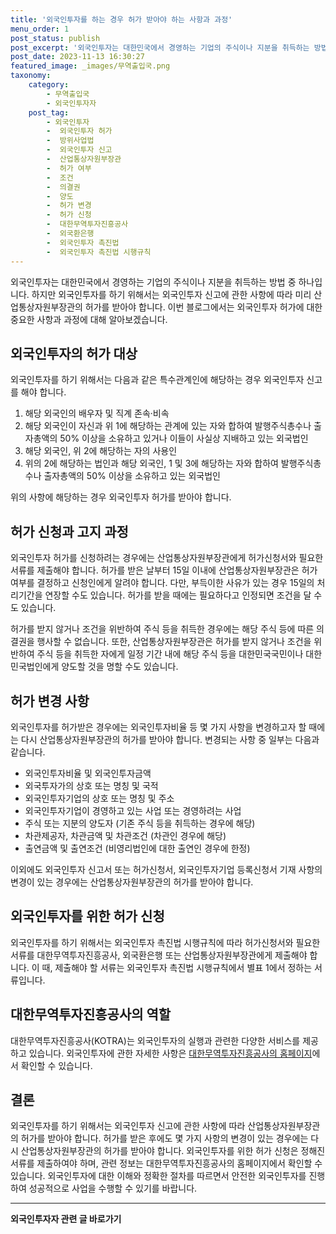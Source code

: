 ```yaml
---
title: '외국인투자를 하는 경우 허가 받아야 하는 사항과 과정'
menu_order: 1
post_status: publish
post_excerpt: '외국인투자는 대한민국에서 경영하는 기업의 주식이나 지분을 취득하는 방법 중 하나입니다. 하지만 외국인투자를 하기 위해서는 외국인투자 신고에 관한 사항에 따라 미리 산업통상자원부장관의 허가를 받아야 합니다. 이번 블로그에서는 외국인투자 허가에 대한 중요한 사항과 과정에 대해 알아보겠습니다.'
post_date: 2023-11-13 16:30:27
featured_image: _images/무역출입국.png
taxonomy:
    category:
        - 무역출입국
        - 외국인투자자
    post_tag:
        - 외국인투자
        -  외국인투자 허가
        -  방위사업법
        -  외국인투자 신고
        -  산업통상자원부장관
        -  허가 여부
        -  조건
        -  의결권
        -  양도
        -  허가 변경
        -  허가 신청
        -  대한무역투자진흥공사
        -  외국환은행
        -  외국인투자 촉진법
        -  외국인투자 촉진법 시행규칙
---
```



외국인투자는 대한민국에서 경영하는 기업의 주식이나 지분을 취득하는 방법 중 하나입니다. 하지만 외국인투자를 하기 위해서는 외국인투자 신고에 관한 사항에 따라 미리 산업통상자원부장관의 허가를 받아야 합니다. 이번 블로그에서는 외국인투자 허가에 대한 중요한 사항과 과정에 대해 알아보겠습니다.

## 외국인투자의 허가 대상

외국인투자를 하기 위해서는 다음과 같은 특수관계인에 해당하는 경우 외국인투자 신고를 해야 합니다.

1. 해당 외국인의 배우자 및 직계 존속·비속
2. 해당 외국인이 자신과 위 1에 해당하는 관계에 있는 자와 합하여 발행주식총수나 출자총액의 50% 이상을 소유하고 있거나 이들이 사실상 지배하고 있는 외국법인
3. 해당 외국인, 위 2에 해당하는 자의 사용인
4. 위의 2에 해당하는 법인과 해당 외국인, 1 및 3에 해당하는 자와 합하여 발행주식총수나 출자총액의 50% 이상을 소유하고 있는 외국법인

위의 사항에 해당하는 경우 외국인투자 허가를 받아야 합니다.

## 허가 신청과 고지 과정

외국인투자 허가를 신청하려는 경우에는 산업통상자원부장관에게 허가신청서와 필요한 서류를 제출해야 합니다. 허가를 받은 날부터 15일 이내에 산업통상자원부장관은 허가 여부를 결정하고 신청인에게 알려야 합니다. 다만, 부득이한 사유가 있는 경우 15일의 처리기간을 연장할 수도 있습니다. 허가를 받을 때에는 필요하다고 인정되면 조건을 달 수도 있습니다.

허가를 받지 않거나 조건을 위반하여 주식 등을 취득한 경우에는 해당 주식 등에 따른 의결권을 행사할 수 없습니다. 또한, 산업통상자원부장관은 허가를 받지 않거나 조건을 위반하여 주식 등을 취득한 자에게 일정 기간 내에 해당 주식 등을 대한민국국민이나 대한민국법인에게 양도할 것을 명할 수도 있습니다.

## 허가 변경 사항

외국인투자를 허가받은 경우에는 외국인투자비율 등 몇 가지 사항을 변경하고자 할 때에는 다시 산업통상자원부장관의 허가를 받아야 합니다. 변경되는 사항 중 일부는 다음과 같습니다.

- 외국인투자비율 및 외국인투자금액
- 외국투자가의 상호 또는 명칭 및 국적
- 외국인투자기업의 상호 또는 명칭 및 주소
- 외국인투자기업이 경영하고 있는 사업 또는 경영하려는 사업
- 주식 또는 지분의 양도자 (기존 주식 등을 취득하는 경우에 해당)
- 차관제공자, 차관금액 및 차관조건 (차관인 경우에 해당)
- 출연금액 및 출연조건 (비영리법인에 대한 출연인 경우에 한정)

이외에도 외국인투자 신고서 또는 허가신청서, 외국인투자기업 등록신청서 기재 사항의 변경이 있는 경우에는 산업통상자원부장관의 허가를 받아야 합니다.

## 외국인투자를 위한 허가 신청

외국인투자를 하기 위해서는 외국인투자 촉진법 시행규칙에 따라 허가신청서와 필요한 서류를 대한무역투자진흥공사, 외국환은행 또는 산업통상자원부장관에게 제출해야 합니다. 이 때, 제출해야 할 서류는 외국인투자 촉진법 시행규칙에서 별표 1에서 정하는 서류입니다.

## 대한무역투자진흥공사의 역할

대한무역투자진흥공사(KOTRA)는 외국인투자의 실행과 관련한 다양한 서비스를 제공하고 있습니다. 외국인투자에 관한 자세한 사항은 [대한무역투자진흥공사의 홈페이지](http://www.investkorea.org)에서 확인할 수 있습니다.

## 결론

외국인투자를 하기 위해서는 외국인투자 신고에 관한 사항에 따라 산업통상자원부장관의 허가를 받아야 합니다. 허가를 받은 후에도 몇 가지 사항의 변경이 있는 경우에는 다시 산업통상자원부장관의 허가를 받아야 합니다. 외국인투자를 위한 허가 신청은 정해진 서류를 제출하여야 하며, 관련 정보는 대한무역투자진흥공사의 홈페이지에서 확인할 수 있습니다. 외국인투자에 대한 이해와 정확한 절차를 따르면서 안전한 외국인투자를 진행하여 성공적으로 사업을 수행할 수 있기를 바랍니다.
<!-- wp:separator -->
<hr class="wp-block-separator has-alpha-channel-opacity"/>
<!-- /wp:separator -->

<!-- wp:group {"backgroundColor":"base","layout":{"type":"constrained"}} -->
<div class="wp-block-group has-base-background-color has-background"><!-- wp:paragraph {"align":"center","fontSize":"medium"} -->
<p class="has-text-align-center has-large-font-size"><strong>외국인투자자 관련 글 바로가기</strong></p>
<!-- /wp:paragraph -->


<!-- wp:latest-posts
{"categories":[{"id":14375,"count":19,"description":"","link":"https://uknowlaw.com/category/%ec%99%b8%ea%b5%ad%ec%9d%b8%ed%88%ac%ec%9e%90%ec%9e%90/","name":"외국인투자자","slug":"외국인투자자","taxonomy":"category","parent":0,"meta":[],"_links":{"self":[{"href":"https://uknowlaw.com/wp-json/wp/v2/categories/14375"}],"collection":[{"href":"https://uknowlaw.com/wp-json/wp/v2/categories"}],"about":[{"href":"https://uknowlaw.com/wp-json/wp/v2/taxonomies/category"}],"wp:post_type":[{"href":"https://uknowlaw.com/wp-json/wp/v2/posts?categories=14375"}],"curies":[{"name":"wp","href":"https://api.w.org/{rel}","templated":true}]}}],"postsToShow":100,"excerptLength":28,"postLayout":"grid","columns":2,"featuredImageAlign":"left","featuredImageSizeSlug":"large","fontSize":"small"} /--></div>
<!-- /wp:group -->